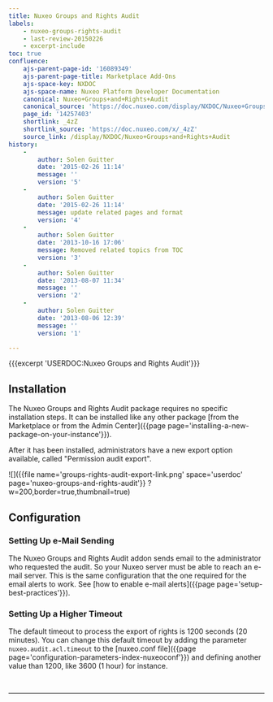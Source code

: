 ```yaml
---
title: Nuxeo Groups and Rights Audit
labels:
    - nuxeo-groups-rights-audit
    - last-review-20150226
    - excerpt-include
toc: true
confluence:
    ajs-parent-page-id: '16089349'
    ajs-parent-page-title: Marketplace Add-Ons
    ajs-space-key: NXDOC
    ajs-space-name: Nuxeo Platform Developer Documentation
    canonical: Nuxeo+Groups+and+Rights+Audit
    canonical_source: 'https://doc.nuxeo.com/display/NXDOC/Nuxeo+Groups+and+Rights+Audit'
    page_id: '14257403'
    shortlink: _4zZ
    shortlink_source: 'https://doc.nuxeo.com/x/_4zZ'
    source_link: /display/NXDOC/Nuxeo+Groups+and+Rights+Audit
history:
    - 
        author: Solen Guitter
        date: '2015-02-26 11:14'
        message: ''
        version: '5'
    - 
        author: Solen Guitter
        date: '2015-02-26 11:14'
        message: update related pages and format
        version: '4'
    - 
        author: Solen Guitter
        date: '2013-10-16 17:06'
        message: Removed related topics from TOC
        version: '3'
    - 
        author: Solen Guitter
        date: '2013-08-07 11:34'
        message: ''
        version: '2'
    - 
        author: Solen Guitter
        date: '2013-08-06 12:39'
        message: ''
        version: '1'

---
```

{{{excerpt 'USERDOC:Nuxeo Groups and Rights Audit'}}}

## Installation

The Nuxeo Groups and Rights Audit package requires no specific installation steps. It can be installed like any other package [from the Marketplace or from the Admin Center]({{page page='installing-a-new-package-on-your-instance'}}).

After it has been installed, administrators have a new export option available, called "Permission audit export".

![]({{file name='groups-rights-audit-export-link.png' space='userdoc' page='nuxeo-groups-and-rights-audit'}} ?w=200,border=true,thumbnail=true)

## Configuration

### Setting Up e-Mail Sending

The Nuxeo Groups and Rights Audit addon sends email to the administrator who requested the audit. So your Nuxeo server must be able to reach an e-mail server. This is the same configuration that the one required for the email alerts to work. See [how to enable e-mail alerts]({{page page='setup-best-practices'}}).

### Setting Up a Higher Timeout

The default timeout to process the export of rights is 1200 seconds (20 minutes). You can change this default timeout by adding the parameter `nuxeo.audit.acl.timeout` to the [nuxeo.conf file]({{page page='configuration-parameters-index-nuxeoconf'}}) and defining another value than 1200, like 3600 (1 hour) for instance.

&nbsp;

* * *